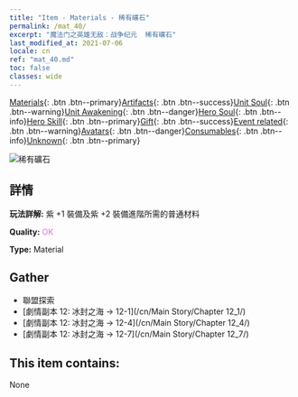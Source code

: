 ```yaml
---
title: "Item - Materials - 稀有礦石"
permalink: /mat_40/
excerpt: "魔法门之英雄无敌：战争纪元  稀有礦石"
last_modified_at: 2021-07-06
locale: cn
ref: "mat_40.md"
toc: false
classes: wide
---
```

 [Materials](/ItemsCN/){: .btn .btn--primary}[Artifacts](/ItemsCN/Artifacts/){: .btn .btn--success}[Unit Soul](/ItemsCN/UnitSoul/){: .btn .btn--warning}[Unit Awakening](/ItemsCN/UnitAwakening/){: .btn .btn--danger}[Hero Soul](/ItemsCN/HeroSoul/){: .btn .btn--info}[Hero Skill](/ItemsCN/HeroSkill/){: .btn .btn--primary}[Gift](/ItemsCN/Gift/){: .btn .btn--success}[Event related](/ItemsCN/Events/){: .btn .btn--warning}[Avatars](/ItemsCN/Avatars/){: .btn .btn--danger}[Consumables](/ItemsCN/Consumables/){: .btn .btn--info}[Unknown](/ItemsCN/Unknown/){: .btn .btn--primary}

 ![稀有礦石](/images/t/i_cailiao_kuangshi2.png)

## 詳情
 **玩法詳解:** 紫 +1 裝備及紫 +2 裝備進階所需的普通材料

 **Quality:** <span style="color: #DA70D6">OK</span>

 **Type:** Material

## Gather

*    聯盟探索 
*    [劇情副本 12: 冰封之海 -> 12-1](/cn/Main Story/Chapter 12_1/) 
*    [劇情副本 12: 冰封之海 -> 12-4](/cn/Main Story/Chapter 12_4/) 
*    [劇情副本 12: 冰封之海 -> 12-7](/cn/Main Story/Chapter 12_7/) 

## This item contains:

  None

